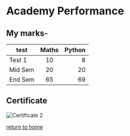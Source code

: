 # Academy Performance

## My marks-

| test    | Maths | Python |
| ------- | :---: | -----: |
| Test 1  |  10   |      8 |
| Mid Sem |  20   |     20 |
| End Sem |  65   |     69 |

## Certificate

![Certificate 2](https://www.creativecertificates.com/wp-content/uploads/2014/03/certificate-of-excellence.jpg)

[return to home](./README.md)
